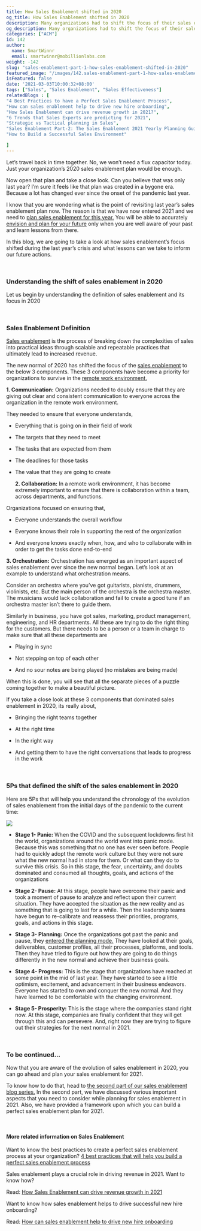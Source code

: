 ```yaml
---
title: How Sales Enablement shifted in 2020
og_title: How Sales Enablement shifted in 2020
description: Many organizations had to shift the focus of their sales enablement during the crisis in 2020. But how much has it changed over the last year and where do we stand right now?r
og_description: Many organizations had to shift the focus of their sales enablement during the crisis in 2020. But how much has it changed over the last year and where do we stand right now?
categories: ["ACM"]
id: 142
author:
  name: SmartWinnr
  email: smartwinnr@mobillionlabs.com
weight: -142
slug: "sales-enablement-part-1-how-sales-enablement-shifted-in-2020"
featured_image: "/images/142.sales-enablement-part-1-how-sales-enablement-shifted-in-2020.jpg"
isFeatured: false
date: '2021-03-03T10:00:32+08:00'
tags: ["Sales", "Sales Enablement", "Sales Effectiveness"]
relatedBlogs : [
"4 Best Practices to have a Perfect Sales Enablement Process",
"How can sales enablement help to drive new hire onboarding",
"How Sales Enablement can drive revenue growth in 2021?",
"6 Trends that Sales Experts are predicting for 2021",
"Strategic vs Tactical planning in Sales",
"Sales Enablement Part-2: The Sales Enablement 2021 Yearly Planning Guide",
"How to Build a Successful Sales Environment"

]
---
```

Let’s travel back in time together. No, we won’t need a flux capacitor today. Just your organization’s 2020 sales enablement plan would be enough.

Now open that plan and take a close look. Can you believe that was only last year? I’m sure it feels like that plan was created in a bygone era. Because a lot has changed ever since the onset of the pandemic last year.

I know that you are wondering what is the point of revisiting last year’s sales enablement plan now. The reason is that we have now entered 2021 and we need to <a href="https://www.smartwinnr.com/post/how-sales-enablement-can-drive-revenue-growth-in-2021/" class="ml_custom_link" target="_blank">plan sales enablement for this year.</a> You will be able to accurately <a href="https://www.smartwinnr.com/post/6-trends-that-sales-experts-are-predicting-for-2021/" class="ml_custom_link" target="_blank">envision and plan for your future</a> only when you are well aware of your past and learn lessons from there.

In this blog, we are going to take a look at how sales enablement’s focus shifted during the last year’s crisis and what lessons can we take to inform our future actions. 

<br>

### **Understanding the shift of sales enablement in 2020**

Let us begin by understanding the definition of sales enablement and its focus in 2020

<br>

### **Sales Enablement Definition**

<a href="https://www.smartwinnr.com/post/4-best-practices-to-have-a-perfect-sales-enablement-process/" class="ml_custom_link" target="_blank">Sales enablement</a> is the process of breaking down the complexities of sales into practical ideas through scalable and repeatable practices that ultimately lead to increased revenue. 

The new normal of 2020 has shifted the focus of the <a href="https://www.smartwinnr.com/post/how-can-sales-enablement-help-to-drive-new-hire-onboarding/" class="ml_custom_link" target="_blank">sales enablement</a> to the below 3 components. These 3 components have become a priority for organizations to survive in the <a href="https://www.smartwinnr.com/post/a-guide-to-remote-sales/" class="ml_custom_link" target="_blank">remote work environment.</a>

  **1. Communication:** 
  Organizations needed to doubly ensure that they are giving out clear and consistent communication to everyone across the organization in the remote work environment. 

They needed to ensure that everyone understands, 

* Everything that is going on in their field of work 

* The targets that they need to meet

* The tasks that are expected from them 

* The deadlines for those tasks 

* The value that they are going to create 


  **2. Collaboration:**
In a remote work environment, it has become extremely important to ensure that there is collaboration within a team, across departments, and functions. 

Organizations focused on ensuring that,

* Everyone understands the overall workflow

* Everyone knows their role in supporting the rest of the organization

* And everyone knows exactly when, how, and who to collaborate with in order to get the tasks done end-to-end 


**3. Orchestration:** 
Orchestration has emerged as an important aspect of sales enablement ever since the new normal began. Let’s look at an example to understand what orchestration means.

Consider an orchestra where you’ve got guitarists, pianists, drummers, violinists, etc. But the main person of the orchestra is the orchestra master. The musicians would lack collaboration and fail to create a good tune if an orchestra master isn’t there to guide them. 

Similarly in business, you have got sales, marketing, product management, engineering, and HR departments. All these are trying to do the right thing for the customers. But there needs to be a person or a team in charge to make sure that all these departments are 

* Playing in sync

* Not stepping on top of each other 

* And no sour notes are being played (no mistakes are being made) 


When this is done, you will see that all the separate pieces of a puzzle coming together to make a beautiful picture. 

If you take a close look at these 3 components that dominated sales enablement in 2020, its really about,

* Bringing the right teams together 

* At the right time

* In the right way

* And getting them to have the right conversations that leads to progress in the work

<br>

### **5Ps that defined the shift of the sales enablement in 2020**

Here are 5Ps that will help you understand the chronology of the evolution of sales enablement from the initial days of the pandemic to the current time: 

<img src="/images/142.5ps-of-sales-enablement.jpeg">

* **Stage 1- Panic:** When the COVID and the subsequent lockdowns first hit the world, organizations around the world went into panic mode. Because this was something that no one has ever seen before. People had to quickly adopt the remote work culture but they were not sure what the new normal had in store for them. Or what can they do to survive this crisis. So in this stage, the fear, uncertainty, and doubts dominated and consumed all thoughts, goals, and actions of the organizations

* **Stage 2- Pause:** At this stage, people have overcome their panic and took a moment of pause to analyze and reflect upon their current situation. They have accepted the situation as the new reality and as something that is going to last for a while. Then the leadership teams have begun to re-calibrate and reassess their priorities, programs, goals, and actions in this stage. 

* **Stage 3- Planning:** Once the organizations got past the panic and pause, they <a href="https://www.smartwinnr.com/post/strategic-versus-tactical-planning-in-sales/" class="ml_custom_link" target="_blank">entered the planning mode.</a> They have looked at their goals, deliverables, customer profiles, all their processes, platforms, and tools. Then they have tried to figure out how they are going to do things differently in the new normal and achieve their business goals. 

* **Stage 4- Progress:** This is the stage that organizations have reached at some point in the mid of last year. They have started to see a little optimism, excitement, and advancement in their business endeavors. Everyone has started to own and conquer the new normal. And they have learned to be comfortable with the changing environment. 

* **Stage 5- Prosperity:** This is the stage where the companies stand right now. At this stage, companies are finally confident that they will get through this and can persevere. And, right now they are trying to figure out their strategies for the next normal in 2021.


<br>

### **To be continued...**

Now that you are aware of the evolution of sales enablement in 2020, you can go ahead and plan your sales enablement for 2021. 

To know how to do that, head to <a href="https://www.smartwinnr.com/post/sales-enablement-part-2-the-sales-enablement-2021-yearly-planning-guide/" class="ml_custom_link" target="_blank">the second part of our sales enablement blog series.</a> In the second part, we have discussed various important aspects that you need to consider while planning for sales enablement in 2021. Also, we have provided a framework upon which you can build a perfect sales enablement plan for 2021.

<br>

#### **More related information on Sales Enablement**

Want to know the best practices to create a perfect sales enablement process at your organization? <a href="https://www.smartwinnr.com/post/4-best-practices-to-have-a-perfect-sales-enablement-process/" class="ml_custom_link" target="_blank">4 best practices that will help you build a perfect sales enablement process</a>

Sales enablement plays a crucial role in driving revenue in 2021. Want to know how?

Read: <a href="https://www.smartwinnr.com/post/how-sales-enablement-can-drive-revenue-growth-in-2021/" class="ml_custom_link" target="_blank">How Sales Enablement can drive revenue growth in 2021</a>

Want to know how sales enablement helps to drive successful new hire onboarding?

Read: <a href="https://www.smartwinnr.com/post/how-can-sales-enablement-help-to-drive-new-hire-onboarding/" class="ml_custom_link" target="_blank">How can sales enablement help to drive new hire onboarding</a>